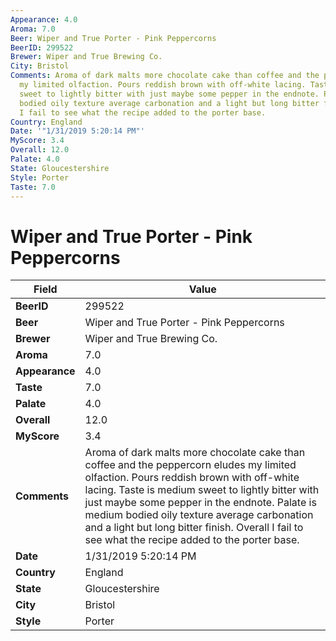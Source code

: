 ```yaml
---
Appearance: 4.0
Aroma: 7.0
Beer: Wiper and True Porter - Pink Peppercorns
BeerID: 299522
Brewer: Wiper and True Brewing Co.
City: Bristol
Comments: Aroma of dark malts more chocolate cake than coffee and the peppercorn eludes
  my limited olfaction. Pours reddish brown with off-white lacing. Taste is medium
  sweet to lightly bitter with just maybe some pepper in the endnote. Palate is medium
  bodied oily texture average carbonation and a light but long bitter finish.  Overall
  I fail to see what the recipe added to the porter base.
Country: England
Date: '"1/31/2019 5:20:14 PM"'
MyScore: 3.4
Overall: 12.0
Palate: 4.0
State: Gloucestershire
Style: Porter
Taste: 7.0
---
```


# Wiper and True Porter - Pink Peppercorns

| Field         | Value |
|---------------|-------|
| **BeerID** | 299522 |
| **Beer** | Wiper and True Porter - Pink Peppercorns |
| **Brewer** | Wiper and True Brewing Co. |
| **Aroma** | 7.0 |
| **Appearance** | 4.0 |
| **Taste** | 7.0 |
| **Palate** | 4.0 |
| **Overall** | 12.0 |
| **MyScore** | 3.4 |
| **Comments** | Aroma of dark malts more chocolate cake than coffee and the peppercorn eludes my limited olfaction. Pours reddish brown with off-white lacing. Taste is medium sweet to lightly bitter with just maybe some pepper in the endnote. Palate is medium bodied oily texture average carbonation and a light but long bitter finish.  Overall I fail to see what the recipe added to the porter base. |
| **Date** | 1/31/2019 5:20:14 PM |
| **Country** | England |
| **State** | Gloucestershire |
| **City** | Bristol |
| **Style** | Porter |
